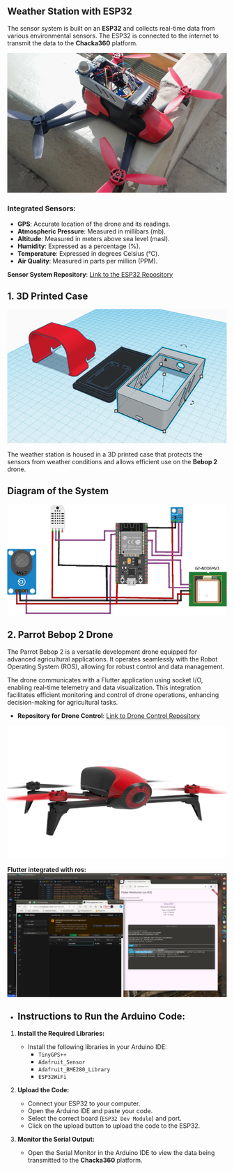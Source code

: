 ## Weather Station with ESP32

The sensor system is built on an **ESP32** and collects real-time data from various environmental sensors. The ESP32 is connected to the internet to transmit the data to the **Chacka360** platform.

![Alternative Text](https://github.com/yerson001/chakra360/blob/main/images/dronapp.PNG)

### Integrated Sensors:
- **GPS**: Accurate location of the drone and its readings.
- **Atmospheric Pressure**: Measured in millibars (mb).
- **Altitude**: Measured in meters above sea level (masl).
- **Humidity**: Expressed as a percentage (%).
- **Temperature**: Expressed in degrees Celsius (°C).
- **Air Quality**: Measured in parts per million (PPM).

**Sensor System Repository**: [Link to the ESP32 Repository](https://github.com/yysy001/NasaSpaceChallengeHard)

## 1. 3D Printed Case

![Alternative Text](https://github.com/yerson001/chakra360/blob/main/images/case.PNG)

The weather station is housed in a 3D printed case that protects the sensors from weather conditions and allows efficient use on the **Bebop 2** drone.

## Diagram of the System

![Diagram](https://github.com/yerson001/chakra360/blob/main/images/diagram.PNG)

## 2. Parrot Bebop 2 Drone

The Parrot Bebop 2 is a versatile development drone equipped for advanced agricultural applications. It operates seamlessly with the Robot Operating System (ROS), allowing for robust control and data management.

The drone communicates with a Flutter application using socket I/O, enabling real-time telemetry and data visualization. This integration facilitates efficient monitoring and control of drone operations, enhancing decision-making for agricultural tasks.

- **Repository for Drone Control**: [Link to Drone Control Repository](https://github.com/yerson001/drone_controller.git)

![Parrot Bebop 2 Drone](https://github.com/yerson001/chakra360/blob/main/images/drone.PNG)

 **Flutter integrated with ros:**
![Parrot Bebop 2 Drone](https://github.com/yerson001/chakra360/blob/main/images/ros.jpeg)


- ## Instructions to Run the Arduino Code:
1. **Install the Required Libraries:**
   - Install the following libraries in your Arduino IDE:
     - `TinyGPS++`
     - `Adafruit_Sensor`
     - `Adafruit_BME280_Library`
     - `ESP32WiFi`
   
2. **Upload the Code:**
   - Connect your ESP32 to your computer.
   - Open the Arduino IDE and paste your code.
   - Select the correct board (`ESP32 Dev Module`) and port.
   - Click on the upload button to upload the code to the ESP32.

3. **Monitor the Serial Output:**
   - Open the Serial Monitor in the Arduino IDE to view the data being transmitted to the **Chacka360** platform.
